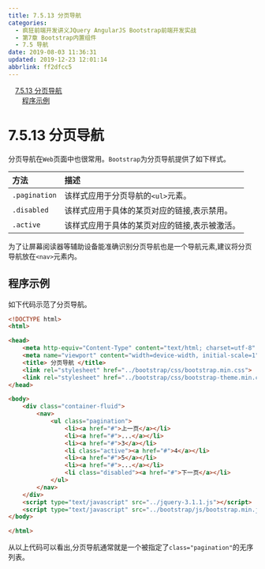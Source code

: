 ```yaml
---
title: 7.5.13 分页导航
categories: 
  - 疯狂前端开发讲义JQuery AngularJS Bootstrap前端开发实战
  - 第7章 Bootstrap内置组件
  - 7.5 导航
date: 2019-08-03 11:36:31
updated: 2019-12-23 12:01:14
abbrlink: ff2dfcc5
---
```

<div id='my_toc'><a href="/JavaReadingNotes/ff2dfcc5/#7-5-13-分页导航" class="header_1">7.5.13 分页导航</a>&nbsp;<br><a href="/JavaReadingNotes/ff2dfcc5/#程序示例" class="header_2">程序示例</a>&nbsp;<br></div>
<style>.header_1{margin-left: 1em;}.header_2{margin-left: 2em;}.header_3{margin-left: 3em;}.header_4{margin-left: 4em;}.header_5{margin-left: 5em;}.header_6{margin-left: 6em;}</style>
<!--more-->
<script>if (navigator.platform.search('arm')==-1){document.getElementById('my_toc').style.display = 'none';}var e,p = document.getElementsByTagName('p');while (p.length>0) {e = p[0];e.parentElement.removeChild(e);}</script>

<!--end-->
<!--SSTStart-->
# 7.5.13 分页导航 #
分页导航在`Web`页面中也很常用。`Bootstrap`为分页导航提供了如下样式。

|方法|描述|
|:---|:---|
|`.pagination`|该样式应用于分页导航的`<ul>`元素。|
|`.disabled`|该样式应用于具体的某页对应的链接,表示禁用。|
|`.active`|该样式应用于具体的某页对应的链接,表示被激活。|
为了让屏幕阅读器等辅助设备能准确识别分页导航也是一个导航元素,建议将分页导航放在`<nav>`元素内。

## 程序示例 ##
如下代码示范了分页导航。
```html
<!DOCTYPE html>
<html>

<head>
    <meta http-equiv="Content-Type" content="text/html; charset=utf-8" />
    <meta name="viewport" content="width=device-width, initial-scale=1">
    <title> 分页导航 </title>
    <link rel="stylesheet" href="../bootstrap/css/bootstrap.min.css">
    <link rel="stylesheet" href="../bootstrap/css/bootstrap-theme.min.css">
</head>

<body>
    <div class="container-fluid">
        <nav>
            <ul class="pagination">
                <li><a href="#">上一页</a></li>
                <li><a href="#">...</a></li>
                <li><a href="#">3</a></li>
                <li class="active"><a href="#">4</a></li>
                <li><a href="#">5</a></li>
                <li><a href="#">...</a></li>
                <li class="disabled"><a href="#">下一页</a></li>
            </ul>
        </nav>
    </div>
    <script type="text/javascript" src="../jquery-3.1.1.js"></script>
    <script type="text/javascript" src="../bootstrap/js/bootstrap.min.js"></script>
</body>

</html>
```
从以上代码可以看出,分页导航通常就是一个被指定了`class="pagination"`的无序列表。
<!--SSTStop-->

